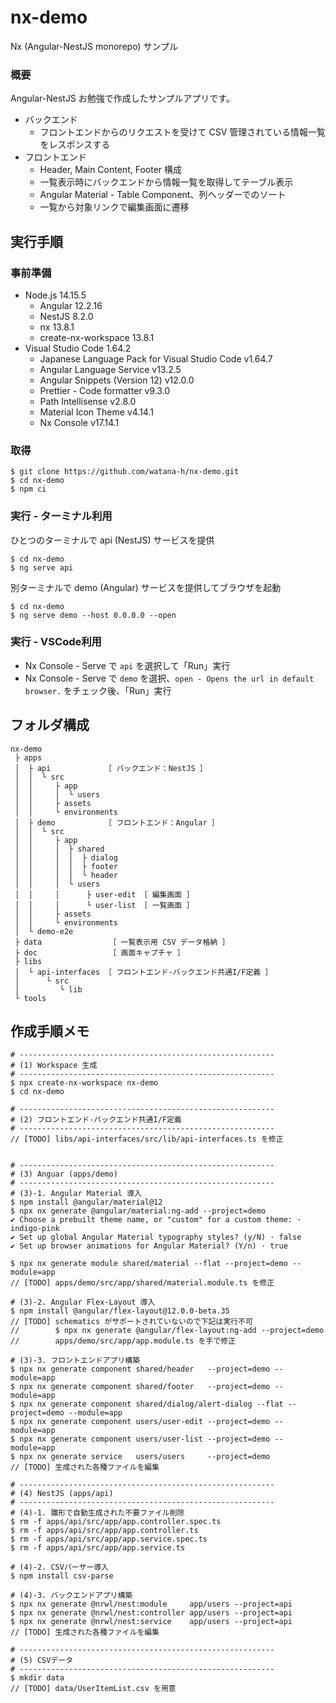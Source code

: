 # nx-demo
Nx (Angular-NestJS monorepo) サンプル



### 概要
Angular-NestJS お勉強で作成したサンプルアプリです。

- バックエンド
  - フロントエンドからのリクエストを受けて CSV 管理されている情報一覧をレスポンスする
- フロントエンド
  - Header, Main Content, Footer 構成
  - 一覧表示時にバックエンドから情報一覧を取得してテーブル表示
  - Angular Material - Table Component、列ヘッダーでのソート 
  - 一覧から対象リンクで編集画面に遷移

## 実行手順
### 事前準備

- Node.js 14.15.5
  - Angular 12.2.16
  - NestJS 8.2.0
  - nx 13.8.1
  - create-nx-workspace 13.8.1
- Visual Studio Code 1.64.2
  - Japanese Language Pack for Visual Studio Code v1.64.7
  - Angular Language Service v13.2.5
  - Angular Snippets (Version 12) v12.0.0
  - Prettier - Code formatter v9.3.0
  - Path Intellisense v2.8.0
  - Material Icon Theme v4.14.1
  - Nx Console v17.14.1

### 取得
```
$ git clone https://github.com/watana-h/nx-demo.git
$ cd nx-demo
$ npm ci
```
### 実行 - ターミナル利用
ひとつのターミナルで api (NestJS) サービスを提供
```
$ cd nx-demo
$ ng serve api
```

別ターミナルで demo (Angular) サービスを提供してブラウザを起動
```
$ cd nx-demo
$ ng serve demo --host 0.0.0.0 --open
```

### 実行 - VSCode利用
- Nx Console - Serve で `api` を選択して「Run」実行
- Nx Console - Serve で `demo` を選択、`open - Opens the url in default browser.` をチェック後、「Run」実行  

## フォルダ構成

```
nx-demo
 ├ apps 
 │  ├ api            ［ バックエンド：NestJS ］
 │  │  └ src 
 │  │     ├ app  
 │  │     │  └ users
 │  │     ├ assets  
 │  │     └ environments 
 │  ├ demo           ［ フロントエンド：Angular ］
 │  │  └ src 
 │  │     ├ app  
 │  │     │  ├ shared  
 │  │     │  │  ├ dialog
 │  │     │  │  ├ footer  
 │  │     │  │  └ header
 │  │     │  └ users
 │  │     │      ├ user-edit ［ 編集画面 ］
 │  │     │      └ user-list ［ 一覧画面 ］
 │  │     ├ assets  
 │  │     └ environments 
 │  └ demo-e2e
 ├ data               ［ 一覧表示用 CSV データ格納 ］
 ├ doc                ［ 画面キャプチャ ］
 ├ libs              
 │  └ api-interfaces ［ フロントエンド-バックエンド共通I/F定義 ］
 │      └ src
 │         └ lib 
 └ tools
```

## 作成手順メモ
```
# ---------------------------------------------------------
# (1) Workspace 生成
# ---------------------------------------------------------
$ npx create-nx-workspace nx-demo
$ cd nx-demo

# ---------------------------------------------------------
# (2) フロントエンド-バックエンド共通I/F定義
# ---------------------------------------------------------
// [TODO] libs/api-interfaces/src/lib/api-interfaces.ts を修正


# ---------------------------------------------------------
# (3) Anguar (apps/demo)
# ---------------------------------------------------------
# (3)-1. Angular Material 導入
$ npm install @angular/material@12
$ npx nx generate @angular/material:ng-add --project=demo
✔ Choose a prebuilt theme name, or "custom" for a custom theme: · indigo-pink
✔ Set up global Angular Material typography styles? (y/N) · false
✔ Set up browser animations for Angular Material? (Y/n) · true

$ npx nx generate module shared/material --flat --project=demo --module=app
// [TODO] apps/demo/src/app/shared/material.module.ts を修正

# (3)-2. Angular Flex-Layout 導入
$ npm install @angular/flex-layout@12.0.0-beta.35
// [TODO] schematics がサポートされていないので下記は実行不可
//        $ npx nx generate @angular/flex-layout:ng-add --project=demo
//        apps/demo/src/app/app.module.ts を手で修正

# (3)-3. フロントエンドアプリ構築
$ npx nx generate component shared/header   --project=demo --module=app
$ npx nx generate component shared/footer   --project=demo --module=app
$ npx nx generate component shared/dialog/alert-dialog --flat --project=demo --module=app
$ npx nx generate component users/user-edit --project=demo --module=app
$ npx nx generate component users/user-list --project=demo --module=app
$ npx nx generate service   users/users     --project=demo
// [TODO] 生成された各種ファイルを編集

# ---------------------------------------------------------
# (4) NestJS (apps/api)
# ---------------------------------------------------------
# (4)-1. 雛形で自動生成された不要ファイル削除
$ rm -f apps/api/src/app/app.controller.spec.ts
$ rm -f apps/api/src/app/app.controller.ts
$ rm -f apps/api/src/app/app.service.spec.ts
$ rm -f apps/api/src/app/app.service.ts

# (4)-2. CSVパーサー導入
$ npm install csv-parse

# (4)-3. バックエンドアプリ構築
$ npx nx generate @nrwl/nest:module     app/users --project=api
$ npx nx generate @nrwl/nest:controller app/users --project=api
$ npx nx generate @nrwl/nest:service    app/users --project=api
// [TODO] 生成された各種ファイルを編集

# ---------------------------------------------------------
# (5) CSVデータ
# ---------------------------------------------------------
$ mkdir data
// [TODO] data/UserItemList.csv を用意
```


